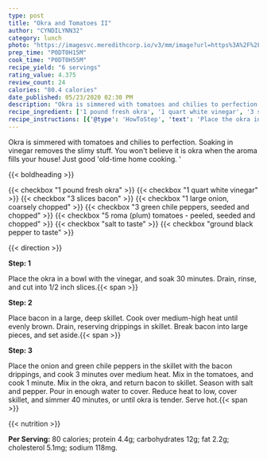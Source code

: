 ```yaml
---
type: post
title: "Okra and Tomatoes II"
author: "CYNDILYNN32"
category: lunch
photo: "https://imagesvc.meredithcorp.io/v3/mm/image?url=https%3A%2F%2Fimages.media-allrecipes.com%2Fuserphotos%2F4629980.jpg"
prep_time: "P0DT0H15M"
cook_time: "P0DT0H55M"
recipe_yield: "6 servings"
rating_value: 4.375
review_count: 24
calories: "80.4 calories"
date_published: 05/23/2020 02:30 PM
description: "Okra is simmered with tomatoes and chilies to perfection. Soaking in vinegar removes the slimy stuff. You won't believe it is okra when the aroma fills your house! Just good 'old-time home cooking. '"
recipe_ingredient: ['1 pound fresh okra', '1 quart white vinegar', '3 slices bacon', '1 large onion, coarsely chopped', '3 green chile peppers, seeded and chopped', '5 roma (plum) tomatoes - peeled, seeded and chopped', 'salt to taste', 'ground black pepper to taste']
recipe_instructions: [{'@type': 'HowToStep', 'text': 'Place the okra in a bowl with the vinegar, and soak 30 minutes. Drain, rinse, and cut into 1/2 inch slices.\n'}, {'@type': 'HowToStep', 'text': 'Place bacon in a large, deep skillet. Cook over medium-high heat until evenly brown. Drain, reserving drippings in skillet. Break bacon into large pieces, and set aside.\n'}, {'@type': 'HowToStep', 'text': 'Place the onion and green chile peppers in the skillet with the bacon drippings, and cook 3 minutes over medium heat. Mix in the tomatoes, and cook 1 minute. Mix in the okra, and return bacon to skillet. Season with salt and pepper. Pour in enough water to cover. Reduce heat to low, cover skillet, and simmer 40 minutes, or until okra is tender. Serve hot.\n'}]
---
```


Okra is simmered with tomatoes and chilies to perfection. Soaking in vinegar removes the slimy stuff. You won't believe it is okra when the aroma fills your house! Just good 'old-time home cooking. ' 

{{< boldheading >}}

{{< checkbox "1 pound fresh okra" >}}
{{< checkbox "1 quart white vinegar" >}}
{{< checkbox "3 slices bacon" >}}
{{< checkbox "1 large onion, coarsely chopped" >}}
{{< checkbox "3  green chile peppers, seeded and chopped" >}}
{{< checkbox "5  roma (plum) tomatoes - peeled, seeded and chopped" >}}
{{< checkbox "salt to taste" >}}
{{< checkbox "ground black pepper to taste" >}}


{{< direction >}}

**Step: 1**

Place the okra in a bowl with the vinegar, and soak 30 minutes. Drain, rinse, and cut into 1/2 inch slices.{{< span >}}

**Step: 2**

Place bacon in a large, deep skillet. Cook over medium-high heat until evenly brown. Drain, reserving drippings in skillet. Break bacon into large pieces, and set aside.{{< span >}}

**Step: 3**

Place the onion and green chile peppers in the skillet with the bacon drippings, and cook 3 minutes over medium heat. Mix in the tomatoes, and cook 1 minute. Mix in the okra, and return bacon to skillet. Season with salt and pepper. Pour in enough water to cover. Reduce heat to low, cover skillet, and simmer 40 minutes, or until okra is tender. Serve hot.{{< span >}}

{{< nutrition >}}

**Per Serving:** 80 calories; protein 4.4g; carbohydrates 12g; fat 2.2g; cholesterol 5.1mg; sodium 118mg.